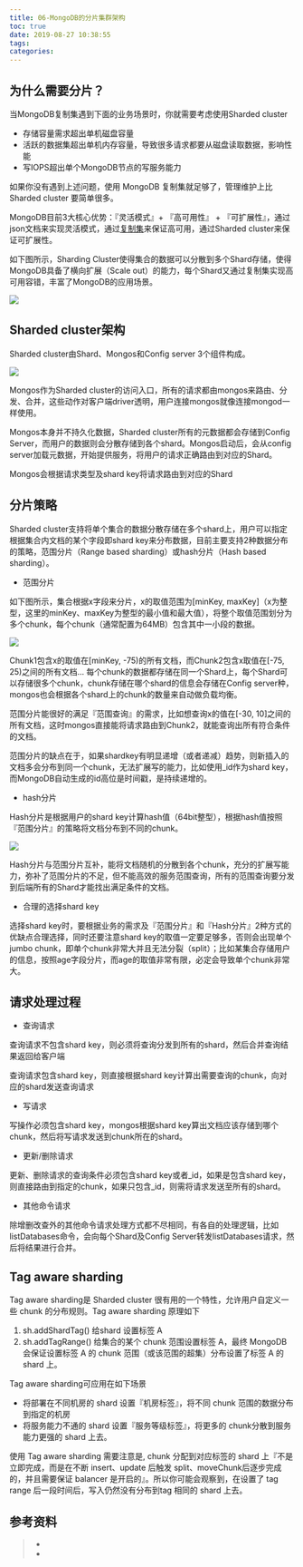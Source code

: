 ```yaml
---
title: 06-MongoDB的分片集群架构
toc: true
date: 2019-08-27 10:38:55
tags:
categories:
---
```


## 为什么需要分片？

当MongoDB复制集遇到下面的业务场景时，你就需要考虑使用Sharded cluster

- 存储容量需求超出单机磁盘容量
- 活跃的数据集超出单机内存容量，导致很多请求都要从磁盘读取数据，影响性能
- 写IOPS超出单个MongoDB节点的写服务能力

如果你没有遇到上述问题，使用 MongoDB 复制集就足够了，管理维护上比 Sharded cluster 要简单很多。

MongoDB目前3大核心优势：『灵活模式』+ 『高可用性』 + 『可扩展性』，通过json文档来实现灵活模式，通过[复制集](https://yq.aliyun.com/go/articleRenderRedirect?spm=a2c4e.11153940.0.0.337120cappHpMU&url=https%3A%2F%2Fyq.aliyun.com%2Farticles%2F64%3Fspm%3D0.0.0.0.9jrPm8)来保证高可用，通过Sharded cluster来保证可扩展性。



如下图所示，Sharding Cluster使得集合的数据可以分散到多个Shard存储，使得MongoDB具备了横向扩展（Scale out）的能力，每个Shard又通过复制集实现高可用容错，丰富了MongoDB的应用场景。

![](06-MongoDB的分片集群架构/shard.jpeg)

## Sharded cluster架构

Sharded cluster由Shard、Mongos和Config server 3个组件构成。

![](06-MongoDB的分片集群架构/shard-arch.png)

Mongos作为Sharded cluster的访问入口，所有的请求都由mongos来路由、分发、合并，这些动作对客户端driver透明，用户连接mongos就像连接mongod一样使用。

Mongos本身并不持久化数据，Sharded cluster所有的元数据都会存储到Config Server，而用户的数据则会分散存储到各个shard。Mongos启动后，会从config server加载元数据，开始提供服务，将用户的请求正确路由到对应的Shard。

Mongos会根据请求类型及shard key将请求路由到对应的Shard

## 分片策略

Sharded cluster支持将单个集合的数据分散存储在多个shard上，用户可以指定根据集合内文档的某个字段即shard key来分布数据，目前主要支持2种数据分布的策略，范围分片（Range based sharding）或hash分片（Hash based sharding）。

- 范围分片

如下图所示，集合根据x字段来分片，x的取值范围为[minKey, maxKey]（x为整型，这里的minKey、maxKey为整型的最小值和最大值），将整个取值范围划分为多个chunk，每个chunk（通常配置为64MB）包含其中一小段的数据。

![](06-MongoDB的分片集群架构/shard-range.png)



Chunk1包含x的取值在[minKey, -75)的所有文档，而Chunk2包含x取值在[-75, 25)之间的所有文档... 每个chunk的数据都存储在同一个Shard上，每个Shard可以存储很多个chunk，chunk存储在哪个shard的信息会存储在Config server种，mongos也会根据各个shard上的chunk的数量来自动做负载均衡。

范围分片能很好的满足『范围查询』的需求，比如想查询x的值在[-30, 10]之间的所有文档，这时mongos直接能将请求路由到Chunk2，就能查询出所有符合条件的文档。

范围分片的缺点在于，如果shardkey有明显递增（或者递减）趋势，则新插入的文档多会分布到同一个chunk，无法扩展写的能力，比如使用_id作为shard key，而MongoDB自动生成的id高位是时间戳，是持续递增的。

- hash分片

Hash分片是根据用户的shard key计算hash值（64bit整型），根据hash值按照『范围分片』的策略将文档分布到不同的chunk。

![](06-MongoDB的分片集群架构/shard-hash.png)

Hash分片与范围分片互补，能将文档随机的分散到各个chunk，充分的扩展写能力，弥补了范围分片的不足，但不能高效的服务范围查询，所有的范围查询要分发到后端所有的Shard才能找出满足条件的文档。

- 合理的选择shard key

选择shard key时，要根据业务的需求及『范围分片』和『Hash分片』2种方式的优缺点合理选择，同时还要注意shard key的取值一定要足够多，否则会出现单个jumbo chunk，即单个chunk非常大并且无法分裂（split）；比如某集合存储用户的信息，按照age字段分片，而age的取值非常有限，必定会导致单个chunk非常大。

## 请求处理过程

- 查询请求

查询请求不包含shard key，则必须将查询分发到所有的shard，然后合并查询结果返回给客户端

查询请求包含shard key，则直接根据shard key计算出需要查询的chunk，向对应的shard发送查询请求

- 写请求

写操作必须包含shard key，mongos根据shard key算出文档应该存储到哪个chunk，然后将写请求发送到chunk所在的shard。

- 更新/删除请求

更新、删除请求的查询条件必须包含shard key或者_id，如果是包含shard key，则直接路由到指定的chunk，如果只包含_id，则需将请求发送至所有的shard。

- 其他命令请求

除增删改查外的其他命令请求处理方式都不尽相同，有各自的处理逻辑，比如listDatabases命令，会向每个Shard及Config Server转发listDatabases请求，然后将结果进行合并。



## Tag aware sharding

Tag aware sharding是 Sharded cluster 很有用的一个特性，允许用户自定义一些 chunk 的分布规则。Tag aware sharding 原理如下

1. sh.addShardTag() 给shard 设置标签 A
2. sh.addTagRange() 给集合的某个 chunk 范围设置标签 A，最终 MongoDB 会保证设置标签 A 的 chunk 范围（或该范围的超集）分布设置了标签 A 的 shard 上。

Tag aware sharding可应用在如下场景

- 将部署在不同机房的 shard 设置『机房标签』，将不同 chunk 范围的数据分布到指定的机房
- 将服务能力不通的 shard 设置『服务等级标签』，将更多的 chunk分散到服务能力更强的 shard 上去。

使用 Tag aware sharding 需要注意是, chunk 分配到对应标签的 shard 上『不是立即完成，而是在不断 insert、update 后触发 split、moveChunk后逐步完成的，并且需要保证 balancer 是开启的』。所以你可能会观察到，在设置了 tag range 后一段时间后，写入仍然没有分布到tag 相同的 shard 上去。



## 参考资料

> - []()
> - []()
